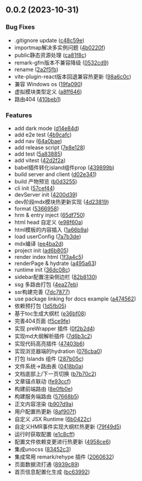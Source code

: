 ## 0.0.2 (2023-10-31)


### Bug Fixes

* .gitignore update ([c48c59e](https://github.com/c0dedance/r-press/commit/c48c59eb7faa808789645ad902e2897c9966b633))
* importmap解决多实例问题 ([4b0220f](https://github.com/c0dedance/r-press/commit/4b0220f6acc72bd937e3375ef38874ffce2a906c))
* public静态资源处理 ([ca81f8c](https://github.com/c0dedance/r-press/commit/ca81f8cf0121c3e14505ea3802ecd30cb9a49e66))
* remark-gfm版本不兼容降级 ([0532cd9](https://github.com/c0dedance/r-press/commit/0532cd97fc72a062dd76274c82ea6be12101f586))
* rename ([2a2f5fb](https://github.com/c0dedance/r-press/commit/2a2f5fb6dc5fef1695a22479639cfc14b03f400d))
* vite-plugin-react版本回退兼容热更新 ([98a6c0c](https://github.com/c0dedance/r-press/commit/98a6c0cb6a554fd8938a3d86259da0147ff5f3e5))
* 兼容 Windows os ([19fa090](https://github.com/c0dedance/r-press/commit/19fa0907a7b4cd2eb474dfae9053028dd4b0a389))
* 虚拟模块类型定义 ([a8ff646](https://github.com/c0dedance/r-press/commit/a8ff646d0dd32453ae6cca075e1d049960852800))
* 路由404 ([410beb1](https://github.com/c0dedance/r-press/commit/410beb151631a402a6a12c40ba53112513985e83))


### Features

* add dark mode ([d14e84d](https://github.com/c0dedance/r-press/commit/d14e84d260e5aca45fe9e4d63ceddb6041ece2b9))
* add e2e test ([4b9cafc](https://github.com/c0dedance/r-press/commit/4b9cafc0dcabe1f7b1f2f5d042941e525289b59d))
* add nav ([64a0bae](https://github.com/c0dedance/r-press/commit/64a0bae2866a60865d2671253fe300f0e635956a))
* add release script ([7e8e128](https://github.com/c0dedance/r-press/commit/7e8e12895d542bd84b122203c6bece6d36b51b86))
* add test ([5a83885](https://github.com/c0dedance/r-press/commit/5a83885cb1cd4c6d49c1cc911f919bf98ed5e4ff))
* add vitest ([42d2f2a](https://github.com/c0dedance/r-press/commit/42d2f2a71b6c7b468190f96f49c55116772ee2cd))
* babel插件转化island组件prop ([439899b](https://github.com/c0dedance/r-press/commit/439899bef76ef57f98e2896c8fd91ca98c172b6a))
* build server and client ([d02e341](https://github.com/c0dedance/r-press/commit/d02e34174027bf32d547a66dc92c6621251538f5))
* build 产物预览 ([b0d3255](https://github.com/c0dedance/r-press/commit/b0d32550a676dcd688a47a00f15448d5ca5b768e))
* cli init ([57cef44](https://github.com/c0dedance/r-press/commit/57cef4403e2e9234360765d034d2236dbf5e4157))
* devServer init ([4200d39](https://github.com/c0dedance/r-press/commit/4200d396a6aba8b3a1783f18f456753f73451895))
* dev阶段mdx模块热更新实现 ([4d23819](https://github.com/c0dedance/r-press/commit/4d238198a01814bb6c3b9d82e23361459623a4cd))
* format ([5366958](https://github.com/c0dedance/r-press/commit/53669589d9921f2173b24fbbf9740e3aefd44436))
* hrm & entry inject ([65df750](https://github.com/c0dedance/r-press/commit/65df75053a962d28a924c0bfa27766d8423fa260))
* html head 自定义 ([e98f60a](https://github.com/c0dedance/r-press/commit/e98f60a46be26bb457917e7f91d7c9dfe05baf40))
* html模板的内容插入 ([1a66b9a](https://github.com/c0dedance/r-press/commit/1a66b9a84187387c22b27284f9fe9f3fba66b0a8))
* load userConfig ([7a7b3de](https://github.com/c0dedance/r-press/commit/7a7b3dee11652cbd8950d1cca36b785144819f63))
* mdx编译 ([ee4ba2d](https://github.com/c0dedance/r-press/commit/ee4ba2d1d0a6c1db6b763ff5fcadc0475c756cc4))
* project init ([ad6b805](https://github.com/c0dedance/r-press/commit/ad6b805f2e7f33b46db86028d194eaee24e46519))
* render index html ([1f3a4c5](https://github.com/c0dedance/r-press/commit/1f3a4c51a9ff3c5f4e6172e8dc9e9d44ca708ca4))
* renderPage & hydrate ([a495a63](https://github.com/c0dedance/r-press/commit/a495a637fa44f78a6fac93142fcba71b1d4c5599))
* runtime init ([36dc08c](https://github.com/c0dedance/r-press/commit/36dc08c1ede94d1bd522f1470dbec1f87b6b8a31))
* sidebar配置渲染侧边栏 ([82b8130](https://github.com/c0dedance/r-press/commit/82b81303e614d3203d890254a9ee0e0caa492499))
* ssg 多路由打包 ([4ea27eb](https://github.com/c0dedance/r-press/commit/4ea27ebaefcc33c018901b8aad14fc145bfe3043))
* ssr构建完善 ([7dc7877](https://github.com/c0dedance/r-press/commit/7dc78770e8a71a8b60cb7f0c91a2046a72db0db8))
* use package linking for docs example ([a474562](https://github.com/c0dedance/r-press/commit/a474562d058e127977c14a75259e85ab5b070801))
* 依赖预打包 ([1d5fb05](https://github.com/c0dedance/r-press/commit/1d5fb057abf0fc29fd029db8cf485e5dd41987b7))
* 基于toc生成大纲栏 ([e36bf08](https://github.com/c0dedance/r-press/commit/e36bf080bf2131610cbce1ce2ed4368754c1d141))
* 完善404页面 ([f5ce9fe](https://github.com/c0dedance/r-press/commit/f5ce9feda72ca30ce9c0b38b25582e709122b2f6))
* 实现 preWrapper 插件 ([0f2b2d4](https://github.com/c0dedance/r-press/commit/0f2b2d416452951e146536df39bcbae396a14d19))
* 实现md大纲解析插件 ([7d6b3c2](https://github.com/c0dedance/r-press/commit/7d6b3c2f8043cdde2dd94eb5707bfaa850827ccd))
* 实现代码高亮插件 ([47403b6](https://github.com/c0dedance/r-press/commit/47403b6c78544a93d17233688e8806040114f86d))
* 实现浏览器端的hydration ([076cba0](https://github.com/c0dedance/r-press/commit/076cba0f6e293626084fd52f6cb5d3e49c979f2b))
* 打包 Islands 组件 ([287b05c](https://github.com/c0dedance/r-press/commit/287b05cccdcbfac897efe2b8c9603ee480b6748d))
* 文件系统->路由表 ([0418b0a](https://github.com/c0dedance/r-press/commit/0418b0a09222674e3bf929862c187b009c2eb76f))
* 文档底部上/下一页切换 ([b7b70c2](https://github.com/c0dedance/r-press/commit/b7b70c2ebf940b2a86eccd734e6bcf3fe6857154))
* 文章锚点联动 ([fe93ccf](https://github.com/c0dedance/r-press/commit/fe93ccfaf729f07f258379dc4c6510ab839d4b2d))
* 构建前端路由 ([8e0fb0e](https://github.com/c0dedance/r-press/commit/8e0fb0e6d3a26c1c64f8ab6845a9fba6043158ff))
* 构建服务端路由 ([57668b5](https://github.com/c0dedance/r-press/commit/57668b5cd1bd52089aeee6ae8ce8ad0d83381b19))
* 正文内容渲染 ([b907d9a](https://github.com/c0dedance/r-press/commit/b907d9aab7b7eb0b88e35df5dbf1d7ee8f3ff14f))
* 用户配置热更新 ([8af907f](https://github.com/c0dedance/r-press/commit/8af907f498b7ca979f92aa3d1f22e36b2cf4182d))
* 自定义 JSX Runtime ([6b0422c](https://github.com/c0dedance/r-press/commit/6b0422cf6b739bc2538fb58ef71fee9733d49686))
* 自定义HMR事件实现大纲栏热更新 ([79f49d5](https://github.com/c0dedance/r-press/commit/79f49d5ae8653dedf97665c1761861f5d4ca5f92))
* 运行时获取配置 ([e1c8cff](https://github.com/c0dedance/r-press/commit/e1c8cfffa86f95a8a89fcc48e6e1b21e9dcd18e9))
* 配置文件依赖变更进行热更新 ([4958ce6](https://github.com/c0dedance/r-press/commit/4958ce6c1bc24592e9b140062043a17a5046900f))
* 集成unocss ([83452c3](https://github.com/c0dedance/r-press/commit/83452c36befffa803e4c8c6ba684a250be1fac5a))
* 集成常用 remark/rehype 插件 ([2060632](https://github.com/c0dedance/r-press/commit/206063251649782a298e764b3365c6b71c251b36))
* 页面数据流打通 ([8939c89](https://github.com/c0dedance/r-press/commit/8939c89dab970e79cebff4c6901a2b3c0ea8644e))
* 首页信息配置化生成 ([bc63992](https://github.com/c0dedance/r-press/commit/bc63992bfa074e1dcda9b72085337da937d80c9c))



